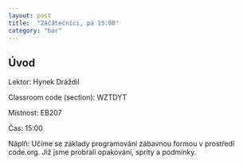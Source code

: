 ```yaml
---
layout: post
title:  "Začátečníci, pá 15:00"
category: "bar"
--- 
```


## Úvod

Lektor: Hynek Dráždil

Classroom code (section): WZTDYT

Místnost: EB207

Čas: 15:00

Náplň: Učíme se základy programování zábavnou formou v prostředí code.org.
Již jsme probrali opakování, sprity a podmínky.


